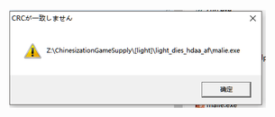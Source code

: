 ![title](https://raw.githubusercontent.com/shenyueyemiao/gitnote-images/master/gitnote/2019/07/31/1564558745217-1564558745311.png)